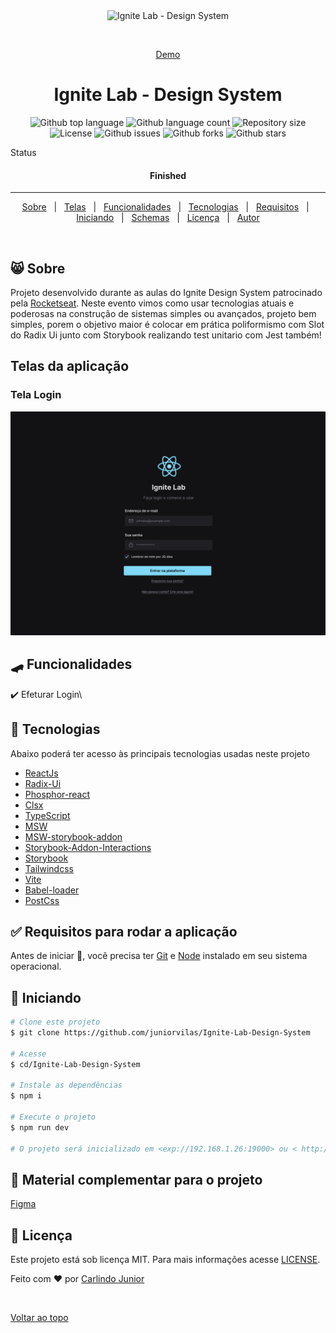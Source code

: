 <div align="center" id="top">
  <img src="./.github/home.png" alt="Ignite Lab - Design System" />

  &#xa0;

  <a href="">Demo</a>
</div>

<h1 align="center">Ignite Lab - Design System </h1>

<p align="center">
  <img alt="Github top language" src="https://img.shields.io/github/languages/top/juniorvilas/rockethelp?color=56BEB8">

  <img alt="Github language count" src="https://img.shields.io/github/languages/count/juniorvilas/rockethelp?color=56BEB8">

  <img alt="Repository size" src="https://img.shields.io/github/repo-size/juniorvilas/rockethelp?color=56BEB8">

  <img alt="License" src="https://img.shields.io/github/license/juniorvilas/rockethelp?color=56BEB8">

  <img alt="Github issues" src="https://img.shields.io/github/issues/juniorvilas/rockethelp?color=56BEB8" />

  <img alt="Github forks" src="https://img.shields.io/github/forks/juniorvilas/rockethelp?color=56BEB8" />

  <img alt="Github stars" src="https://img.shields.io/github/stars/juniorvilas/rockethelp?color=56BEB8" />
</p>

Status

<h4 align="center">
	Finished
</h4>

<hr>

<p align="center">
  <a href="#-sobre">Sobre</a> &#xa0; | &#xa0;
  <a href="#telas-da-aplicação">Telas</a> &#xa0; | &#xa0;
  <a href="#skateboard-funcionalidades">Funcionalidades</a> &#xa0; | &#xa0;
  <a href="#rocket-tecnologias">Tecnologias</a> &#xa0; | &#xa0;
  <a href="#white_check_mark-requisitos-para-rodar-a-aplicação">Requisitos</a> &#xa0; | &#xa0;
  <a href="#checkered_flag-iniciando">Iniciando</a> &#xa0; | &#xa0;
  <a href="#-configurações-adicionais-ao-projeto">Schemas</a> &#xa0; | &#xa0;
  <a href="#memo-licença">Licença</a> &#xa0; | &#xa0;
  <a href="https://github.com/juniorvilas" target="_blank">Autor</a>
</p>

<br>

## 😸 Sobre ##

Projeto desenvolvido durante as aulas do Ignite Design System patrocinado pela <a href="https://rocketseat.com.br/"> Rocketseat</a>.
Neste evento vimos como usar tecnologias atuais e poderosas na construção de sistemas simples ou avançados, projeto bem simples, porem o objetivo maior é colocar em prática poliformismo com Slot do Radix Ui junto com Storybook realizando test unitario com Jest também!

## Telas da aplicação

### Tela Login ##

<img src="./.github/Desktop.png" alt="Imagem da tela Login" />



## :skateboard: Funcionalidades ##

:heavy_check_mark: Efeturar Login\

## :rocket: Tecnologias ##

Abaixo poderá ter acesso às principais tecnologias usadas neste projeto

- [ReactJs](https://pt-br.reactjs.org/)
- [Radix-Ui](https://www.radix-ui.com/colors)
- [Phosphor-react](https://github.com/phosphor-icons/phosphor-home#phosphor-icons)
- [Clsx](https://github.com/lukeed/clsx)
- [TypeScript](https://www.typescriptlang.org/)
- [MSW](https://mswjs.io/)
- [MSW-storybook-addon](https://github.com/mswjs/msw-storybook-addon)
- [Storybook-Addon-Interactions](https://storybook.js.org/addons/@storybook/addon-interactions)
- [Storybook](https://storybook.js.org/)
- [Tailwindcss](https://tailwindcss.com/)
- [Vite](https://vitejs.dev/)
- [Babel-loader](https://www.npmjs.com/package/babel-loader)
- [PostCss](https://postcss.org/)


## :white_check_mark: Requisitos para rodar a aplicação ##

Antes de iniciar :checkered_flag:, você precisa ter [Git](https://git-scm.com) e [Node](https://nodejs.org/en/) instalado em seu sistema operacional.

## :checkered_flag: Iniciando ##

```bash
# Clone este projeto
$ git clone https://github.com/juniorvilas/Ignite-Lab-Design-System

# Acesse
$ cd/Ignite-Lab-Design-System

# Instale as dependências
$ npm i

# Execute o projeto
$ npm run dev

# O projeto será inicializado em <exp://192.168.1.26:19000> ou < http://localhost:5173/>
```


## 📡 Material complementar para o projeto ##

[Figma](https://www.figma.com/file/pMaHWEUD9dC9RfR12jz1lK/Ignite-Lab-Design-System?node-id=0%3A1)

## :memo: Licença ##

Este projeto está sob licença MIT. Para mais informações acesse [LICENSE](LICENSE.md).

Feito com :heart: por <a href="https://github.com/juniorvilas" target="_blank">Carlindo Junior</a>

&#xa0;

<a href="#top">Voltar ao topo</a>
